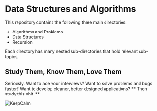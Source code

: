 # Data Structures and Algorithms

This repository contains the following three main directories:

+ Algorithms and Problems
+ Data Structures
+ Recursion

Each directory has many nested sub-directories that hold relevant sub-topics. 

## Study Them, Know Them, Love Them

Seriously. Want to ace your interviews? Want to solve problems and bugs faster? Want to develop cleaner, better
designed applications? 
** Then study this shit. **


![KeepCalm](http://vignette3.wikia.nocookie.net/data-structures/images/5/56/Keep-calm-and-study-data-structures-1.png/revision/latest?cb=20140919152502)